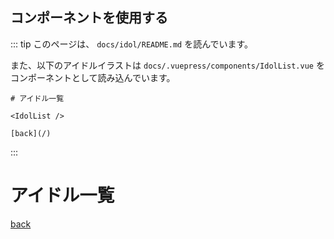 ## コンポーネントを使用する
::: tip
このページは、
`docs/idol/README.md` を読んでいます。

また、以下のアイドルイラストは `docs/.vuepress/components/IdolList.vue` をコンポーネントとして読み込んでいます。
```vue
# アイドル一覧

<IdolList />

[back](/)
```
:::

# アイドル一覧
<IdolList />

[back](/)